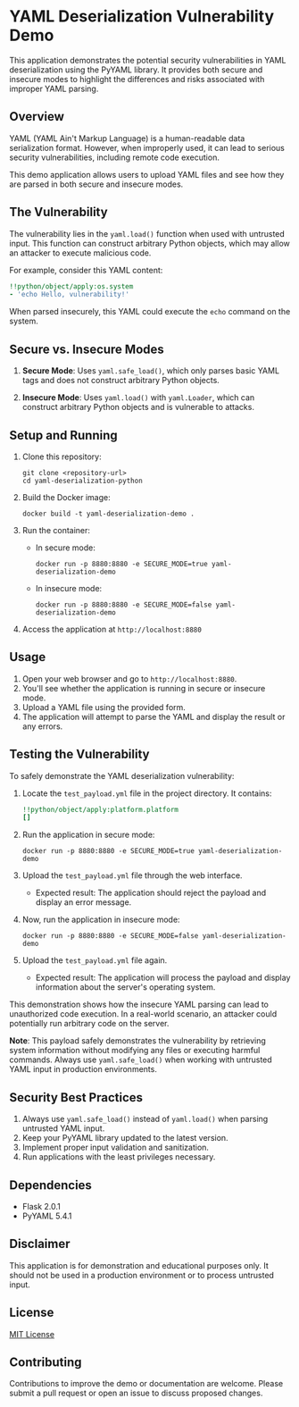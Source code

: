 # YAML Deserialization Vulnerability Demo

This application demonstrates the potential security vulnerabilities in YAML deserialization using the PyYAML library. It provides both secure and insecure modes to highlight the differences and risks associated with improper YAML parsing.

## Overview

YAML (YAML Ain't Markup Language) is a human-readable data serialization format. However, when improperly used, it can lead to serious security vulnerabilities, including remote code execution.

This demo application allows users to upload YAML files and see how they are parsed in both secure and insecure modes.

## The Vulnerability

The vulnerability lies in the `yaml.load()` function when used with untrusted input. This function can construct arbitrary Python objects, which may allow an attacker to execute malicious code.

For example, consider this YAML content:

```yaml
!!python/object/apply:os.system
- 'echo Hello, vulnerability!'
```

When parsed insecurely, this YAML could execute the `echo` command on the system.

## Secure vs. Insecure Modes

1. **Secure Mode**: Uses `yaml.safe_load()`, which only parses basic YAML tags and does not construct arbitrary Python objects.

2. **Insecure Mode**: Uses `yaml.load()` with `yaml.Loader`, which can construct arbitrary Python objects and is vulnerable to attacks.

## Setup and Running

1. Clone this repository:
   ```
   git clone <repository-url>
   cd yaml-deserialization-python
   ```

2. Build the Docker image:
   ```
   docker build -t yaml-deserialization-demo .
   ```

3. Run the container:

   - In secure mode:
     ```
     docker run -p 8880:8880 -e SECURE_MODE=true yaml-deserialization-demo
     ```

   - In insecure mode:
     ```
     docker run -p 8880:8880 -e SECURE_MODE=false yaml-deserialization-demo
     ```

4. Access the application at `http://localhost:8880`

## Usage

1. Open your web browser and go to `http://localhost:8880`.
2. You'll see whether the application is running in secure or insecure mode.
3. Upload a YAML file using the provided form.
4. The application will attempt to parse the YAML and display the result or any errors.

## Testing the Vulnerability

To safely demonstrate the YAML deserialization vulnerability:

1. Locate the `test_payload.yml` file in the project directory. It contains:
   ```yaml
   !!python/object/apply:platform.platform
   []
   ```

2. Run the application in secure mode:
   ```
   docker run -p 8880:8880 -e SECURE_MODE=true yaml-deserialization-demo
   ```

3. Upload the `test_payload.yml` file through the web interface.
   - Expected result: The application should reject the payload and display an error message.

4. Now, run the application in insecure mode:
   ```
   docker run -p 8880:8880 -e SECURE_MODE=false yaml-deserialization-demo
   ```

5. Upload the `test_payload.yml` file again.
   - Expected result: The application will process the payload and display information about the server's operating system.

This demonstration shows how the insecure YAML parsing can lead to unauthorized code execution. In a real-world scenario, an attacker could potentially run arbitrary code on the server.

**Note**: This payload safely demonstrates the vulnerability by retrieving system information without modifying any files or executing harmful commands. Always use `yaml.safe_load()` when working with untrusted YAML input in production environments.

## Security Best Practices

1. Always use `yaml.safe_load()` instead of `yaml.load()` when parsing untrusted YAML input.
2. Keep your PyYAML library updated to the latest version.
3. Implement proper input validation and sanitization.
4. Run applications with the least privileges necessary.

## Dependencies

- Flask 2.0.1
- PyYAML 5.4.1

## Disclaimer

This application is for demonstration and educational purposes only. It should not be used in a production environment or to process untrusted input.

## License

[MIT License](https://opensource.org/licenses/MIT)

## Contributing

Contributions to improve the demo or documentation are welcome. Please submit a pull request or open an issue to discuss proposed changes.